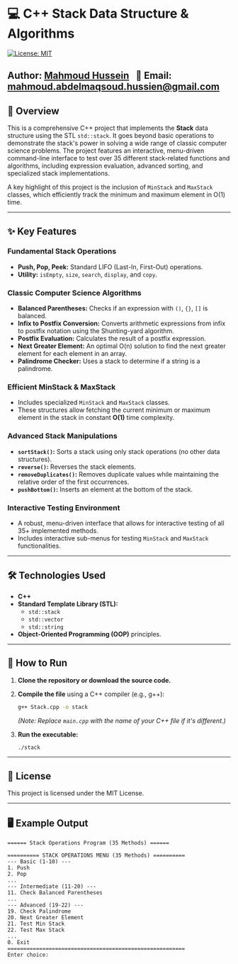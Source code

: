 # 💻 C++ Stack Data Structure & Algorithms
[![License: MIT](https://img.shields.io/badge/License-MIT-yellow.svg)](https://opensource.org/licenses/MIT)

**Author:** [Mahmoud Hussein](https://github.com/0x-mahmoud-hussien)  
📧 **Email:** mahmoud.abdelmaqsoud.hussien@gmail.com  
---

## 🧠 Overview  
This is a comprehensive C++ project that implements the **Stack** data structure using the STL `std::stack`. It goes beyond basic operations to demonstrate the stack's power in solving a wide range of classic computer science problems. The project features an interactive, menu-driven command-line interface to test over 35 different stack-related functions and algorithms, including expression evaluation, advanced sorting, and specialized stack implementations.

A key highlight of this project is the inclusion of `MinStack` and `MaxStack` classes, which efficiently track the minimum and maximum element in O(1) time.

---

## ✨ Key Features

### Fundamental Stack Operations
- **Push, Pop, Peek:** Standard LIFO (Last-In, First-Out) operations.
- **Utility:** `isEmpty`, `size`, `search`, `display`, and `copy`.

### Classic Computer Science Algorithms
- **Balanced Parentheses:** Checks if an expression with `()`, `{}`, `[]` is balanced.
- **Infix to Postfix Conversion:** Converts arithmetic expressions from infix to postfix notation using the Shunting-yard algorithm.
- **Postfix Evaluation:** Calculates the result of a postfix expression.
- **Next Greater Element:** An optimal O(n) solution to find the next greater element for each element in an array.
- **Palindrome Checker:** Uses a stack to determine if a string is a palindrome.

### Efficient MinStack & MaxStack
- Includes specialized `MinStack` and `MaxStack` classes.
- These structures allow fetching the current minimum or maximum element in the stack in constant **O(1)** time complexity.

### Advanced Stack Manipulations
- **`sortStack()`:** Sorts a stack using only stack operations (no other data structures).
- **`reverse()`:** Reverses the stack elements.
- **`removeDuplicates()`:** Removes duplicate values while maintaining the relative order of the first occurrences.
- **`pushBottom()`:** Inserts an element at the bottom of the stack.

### Interactive Testing Environment
- A robust, menu-driven interface that allows for interactive testing of all 35+ implemented methods.
- Includes interactive sub-menus for testing `MinStack` and `MaxStack` functionalities.

---

## 🛠️ Technologies Used
- **C++**
- **Standard Template Library (STL):**
  - `std::stack`
  - `std::vector`
  - `std::string`
- **Object-Oriented Programming (OOP)** principles.

---

## 🏁 How to Run

1.  **Clone the repository or download the source code.**
2.  **Compile the file** using a C++ compiler (e.g., g++):
    ```bash
    g++ Stack.cpp -o stack
    ```
    *(Note: Replace `main.cpp` with the name of your C++ file if it's different.)*

3.  **Run the executable:**
    ```bash
    ./stack
    ```

---

## 📜 License
This project is licensed under the MIT License.

---

## 🖥️ Example Output

```
====== Stack Operations Program (35 Methods) ======

========== STACK OPERATIONS MENU (35 Methods) ==========
--- Basic (1-10) ---
1. Push
2. Pop
...
--- Intermediate (11-20) ---
11. Check Balanced Parentheses
...
--- Advanced (19-22) ---
19. Check Palindrome
20. Next Greater Element
21. Test Min Stack
22. Test Max Stack
...
0. Exit
========================================================
Enter choice:
```
